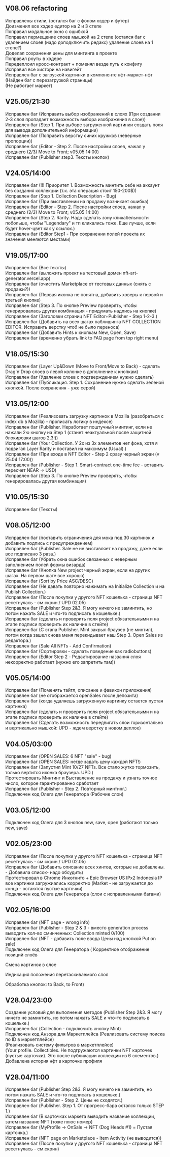 ## V08.06 refactoring

Исправлены стили, (остался баг с фоном хэдер и футер) <br/>
Доизменил все хэдер едитор на 2 и 3 степе <br/>
Поправил модальное окно с ошибкой <br/>
Поправил пермещение слоев мышкой на 2 степе (остался баг с удалением слоев (надо доподключить редакс) удаление слоев на 1 степе?) <br/>
Доделал сохранения цены для минтинга в проекте <br/>
Поправил роуты в хэдере <br/>
Передеплоил кросс-контракт + поменял везде путь к конфигу <br/>
Исправил все хистори на навигейт <br/>
Исправлен баг с загрузкой картинки в компоненте нфт-маркет-нфт <br/>
(Найден баг с перезагрузкой страницы) <br/>
(Не работает маркет)

## V25.05/21:30

Исправлен баг (Исправить выбор изображений в слоях (При создании 2-3 слоя пропадает возможность выбора изображения в слое)) <br/>
Исправлен баг (Step 1. При выборе загруженной картинки создать поля для вывода дополнительной информации) <br/>
Исправлен баг (Поправить верстку синих кружков (неверные пропорции)) <br/>
Исправлен баг (Editor - Step 2. После настройки слоев, нажал у среднего (2/3) Move to Front; v05.05 14:00) <br/>
Исправлен баг (Publisher step3. Тексты кнопок) <br/>

## V24.05/14:00

Исправлен баг (!!! Приоритет 1. Возможность минтить себе на аккаунт без создания коллекции (т.к. эта операция стоит 150-200$)) <br/>
Исправлен баг (Step 1. Collection Description - Bug) <br/>
Исправлен баг (При выставлении на продажу возникает ошибка) <br/>
Исправлен баг (Editor - Step 2. После настройки слоев, нажал у среднего (2/3) Move to Front; v05.05 14:00) <br/>
Исправлен баг (Step 2. Rarity. Надо сделать зону кликабельности побольше, чтобы "Legendary" и тп кликались тоже. Еще лучше, если будет hover-цвет как у ссылок.) <br/>
Исправлен баг (Editor Step1 - При сохранении полей проекта их значения меняются местами) <br/>

## V19.05/17:00

Исправлен баг (Все тексты) <br/>
Исправлен баг (выложить проект на тестовый домен nft-art-generator.vercel.app) <br/>
Исправлен баг (очистить Marketplace от тестовых данных (снять с продажи?)) <br/>
Исправлен баг (Первая иконка не понятна, добавить ховеры к первой и третьей кнопке) <br/>
Исправлен баг (Step 3. По кнопке Preview проверять, чтобы генерировалась другая комбинация - придумать надпись на кнопке) <br/>
Исправлен баг (Заголовки страниц NFT Editor+Publisher - Step 1-2-3.) <br/>
Исправлен баг (Добавить на всех шагах паблишинга NFT COLLECTION EDITOR. Исправить верстку чтоб не было переноса) <br/>
Исправлен баг (Добавить Hints к кнопкам New, Open, Save) <br/>
Исправлен баг (временно убрать link to FAQ page from top right menu) <br/>

## V18.05/15:30

Исправлен баг (Layer Up&Down (Move to Front/Move to Back) - сделать Drag'n'Drop слоев в левой колонке в дополнение к кнопкам) <br/>
Исправлен баг (Удаление слоев с подтверждением нужно сделать) <br/>
Исправлен баг (Публикация. Step 1. Сохранение нужно сделать зеленой кнопкой. После сохранения - уже серой) <br/>

## V13.05/12:00

Исправлен баг (Реализовать загрузку картинок в Mozilla (разобраться с index db в Mozilla) - прописать логику в индексе) <br/>
Исправлен баг (Publisher. Неработает поштучный минтинг, если не нажали 2ю кнопку на Step 1 (станет неактуальной после защитной блокировки шагов 2,3!)) <br/>
Исправлен баг (Your Collection. У 2х из 3х элементов нет фона, хотя я подвигал Layer Rarity и поставил на максимум (Usual).) <br/>
Исправлен баг (При входе в NFT Editor - Step 2 сразу черный экран (v 25.04 17:00)) <br/>
Исправлен баг (Publisher - Step 1. Smart-contract one-time fee - вставить пересчет NEAR -> USD) <br/>
Исправлен баг (Step 3. По кнопке Preview проверять, чтобы генерировалась другая комбинация) <br/>

## V10.05/15:30

Исправлен баг (Тексты) <br/>

## V08.05/12:00

Исправлен баг (поставить ограничения для мока под 30 картинок и добавить подпись с предупреждением) <br/>
Исправлен баг (Publisher. Sale не не выставляет на продажу, даже если все подписано 3 раза.) <br/>
Исправлен баг (Убрать окна ошибок связанных с неверным заполнением полей формы визарда) <br/>
Исправлен баг (Кнопка New project черный экран, если на других шагах. На первом шаге все хорошо) <br/>
Исправлен баг (Sort by Price ASC/DESC) <br/>
Исправлен баг (Не давать повторно нажимать на Initialize Collection и на Publish Collection.) <br/>
Исправлен баг (После покупки у другого NFT кошелька - страница NFT ресетнулась - см.скрин / UPD 02.05) <br/>
Исправлен баг (Publisher Step 2&3. Я могу ничего не заминтить, но потом нажать SALE и что-то подписать в кошельке.) <br/>
Исправлен баг (сделать и проверить поля project обязательными и на этапе подписи проверить их наличие в стейте) <br/>
Исправлен баг (С этапа Publisher. Mint закрыл браузер (не минтил), потом когда зашел снова меня перекидывает наш Step 3. Open Sales из редактора.) <br/>
Исправлен баг (Sale All NFTs - Add Confirmation) <br/>
Исправлен баг (Сортировки - сделать поведение как radiobuttons) <br/>
Исправлен баг (Editor Step 2 - Редактирование названия слоя некорректно работает (нужно его запретить там)) <br/>

## V05.05/14:00

Исправлен баг (Поменять тайтл, описание и фавикон приложения) <br/>
Исправлен баг (не отображается openSales после депозита) <br/>
Исправлен баг (когда удаляешь загруженную картинку остается пустая картинка) <br/>
Исправлен баг (сделать и проверить поля project обязательными и на этапе подписи проверить их наличие в стейте) <br/>
Исправлен баг (Сделать возможность передвигать слои горизонтально и вертикально мышкой: UPD - ждем верстку в новом деплое) <br/>

## V04.05/03:00

Исправлен баг (OPEN SALES: 6 NFT "sale" - bug) <br/>
Исправлен баг (OPEN SALES: негде задать цену каждой NFT!) <br/>
Исправлен баг (Запустил Mint 10/27 NFTs. Все стало жутко тормозить, только вертится иконка браузера. UPD.) <br/>
Протестировать Минтинг и Выставление на продажу и узнать точное число, которое гарантированно сработает <br/>
Исправлен баг (Publisher - Step 2. Повторный минтинг.) <br/>
Подключен код Олега для Генератора (Рабочие слои) <br/>

## V03.05/12:00

Подключен код Олега для 3 кнопок new, save, open (работают только new, save)<br/>

## V02.05/23:00

Исправлен баг (После покупки у другого NFT кошелька - страница NFT ресетнулась - см.скрин / UPD 02.05) <br/>
Исправлен баг (Добавить описание всех хинтов, которые не добавлены. - Добавила список- надо обсудить) <br/>
Протестировал в Chrome Инкогнито + Epic Browser US IPx2 Indonesia IP все картинки загружиались корректно (Market - не загружается до конца - остаются пустые карточки) <br/>
Подключен код Олега для Генератора (слои с исправленными багами)<br/>

## V02.05/16:00

Исправлен баг (NFT page - wrong info) <br/>
Исправлен баг (Publisher - Step 2 & 3 - вместо generation process выводить кол-во сминченных: Collection minted 0/100) <br/>
Исправлен баг (NFT - добавить поле ввода Цены над кнопкой Put on sale) <br/>
Подключен код Олега для Генератора (
Корректное отображение позиций слоёв

Смена картинок в слое

Индикация положения перетаскиваемого слоя

Обработка кнопок: to Back, to Front) <br/>

## V28.04/23:00

Создание условий для выполнения методов (Publisher Step 2&3. Я могу ничего не заминтить, но потом нажать SALE и что-то подписать в кошельке.) <br/>
Исправлен баг (Collection - подключить кнопку Mint) <br/>
Подключен код Анзора для Маркетплейса (Реализовать систему поиска по ID в маркетплейсе) <br/>(Реализовать систему фильтров в маркетплейсе) <br/>
(Your profile. Collectibles. Не подгружаются картинки NFT карточек (пустые карточки). Это после публикации коллекции из 6 элементов.) <br/>
Добавлена история нфт в карточке профиля <br/>

## V28.04/11:00

Исправлен баг (Publisher Step 2&3. Я могу ничего не заминтить, но потом нажать SALE и что-то подписать в кошельке.) <br/>
Исправлен баг (Publisher - Step 2. Цены не сходятся.) <br/>
Исправлен баг (Publisher. Step 1. От прогресс-бара остался только STEP 1.) <br/>
Исправлен баг (В карточках маркета выводить название коллекции, затем название NFT (тоже плюс номер) <br/>
Исправлен баг (MyProfile -> OnSale -> NFT (Dog Heads #1) = Пустая карточка.) <br/>
Исправлен баг (NFT page on Marketplace - Item Activity (не выводится)) <br/>
Исправлен баг (После покупки у другого NFT кошелька - страница NFT ресетнулась - см.скрин) <br/>

